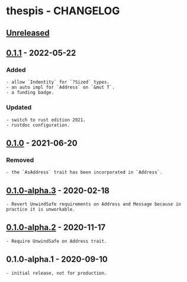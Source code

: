 # thespis - CHANGELOG


## [Unreleased]

[Unreleased]: https://github.com/najamelan/async_executors/compare/release...dev


## [0.1.1] - 2022-05-22

[0.1.1]: https://github.com/najamelan/async_executors/compare/0.1.0...0.1.1

### Added

	- allow `Indentity` for `?Sized` types.
	- an auto impl for `Address` on `&mut T`.
	- a funding badge.

### Updated
	- switch to rust edition 2021.
	- rustdoc configuration.


## [0.1.0] - 2021-06-20

[0.1.0]: https://github.com/najamelan/async_executors/compare/0.1.0-alpha.3...0.1.0

### Removed

	- the `AsAddress` trait has been incorporated in `Address`.

## [0.1.0-alpha.3] - 2020-02-18

[0.1.0-alpha.3]: https://github.com/najamelan/async_executors/compare/0.1.0-alpha.2...0.1.0-alpha.3

	- Revert UnwindSafe requirements on Address and Message because in practice it is unworkable.

## [0.1.0-alpha.2] - 2020-11-17

[0.1.0-alpha.2]: https://github.com/najamelan/async_executors/compare/0.1.0-alpha.1...0.1.0-alpha.2

	- Require UnwindSafe on Address trait.

## 0.1.0-alpha.1 - 2020-09-10

	- initial release, not for production.




